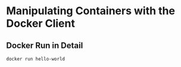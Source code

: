 # Manipulating Containers with the Docker Client

## Docker Run in Detail

```
docker run hello-world
```
